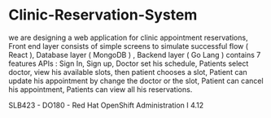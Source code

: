# Clinic-Reservation-System
we are designing a web application for clinic appointment reservations, Front end layer consists of simple screens to simulate successful flow ( React ), Database layer ( MongoDB ) ,
Backend layer ( Go Lang ) contains 7 features APIs :
Sign In, Sign up, Doctor set his schedule, Patients select doctor, view his available slots, then patient chooses a slot, Patient can update his appointment by change the doctor or the slot, Patient can cancel his appointment, Patients can view all his reservations.

SLB423 - DO180 - Red Hat OpenShift Administration I 4.12



